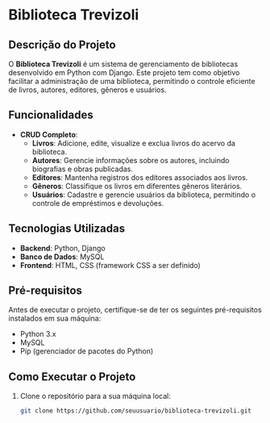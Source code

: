 # Biblioteca Trevizoli

## Descrição do Projeto

O **Biblioteca Trevizoli** é um sistema de gerenciamento de bibliotecas desenvolvido em Python com Django. Este projeto tem como objetivo facilitar a administração de uma biblioteca, permitindo o controle eficiente de livros, autores, editores, gêneros e usuários.

## Funcionalidades

- **CRUD Completo**:
  - **Livros**: Adicione, edite, visualize e exclua livros do acervo da biblioteca.
  - **Autores**: Gerencie informações sobre os autores, incluindo biografias e obras publicadas.
  - **Editores**: Mantenha registros dos editores associados aos livros.
  - **Gêneros**: Classifique os livros em diferentes gêneros literários.
  - **Usuários**: Cadastre e gerencie usuários da biblioteca, permitindo o controle de empréstimos e devoluções.

## Tecnologias Utilizadas

- **Backend**: Python, Django
- **Banco de Dados**: MySQL
- **Frontend**: HTML, CSS (framework CSS a ser definido)

## Pré-requisitos

Antes de executar o projeto, certifique-se de ter os seguintes pré-requisitos instalados em sua máquina:

- Python 3.x
- MySQL
- Pip (gerenciador de pacotes do Python)

## Como Executar o Projeto

1. Clone o repositório para a sua máquina local:
   ```bash
   git clone https://github.com/seuusuario/biblioteca-trevizoli.git
